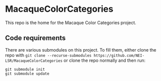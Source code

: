 # MacaqueColorCategories

This repo is the home for the Macaque Color Categories project.

## Code requirements

There are various submodules on this project.
To fill them, either clone the repo with `git clone --recurse-submodules https://github.com/NEI-LSR/MacaqueColorCategories` or clone the repo normally and then run:
```
git submodule init
git submodule update
```
